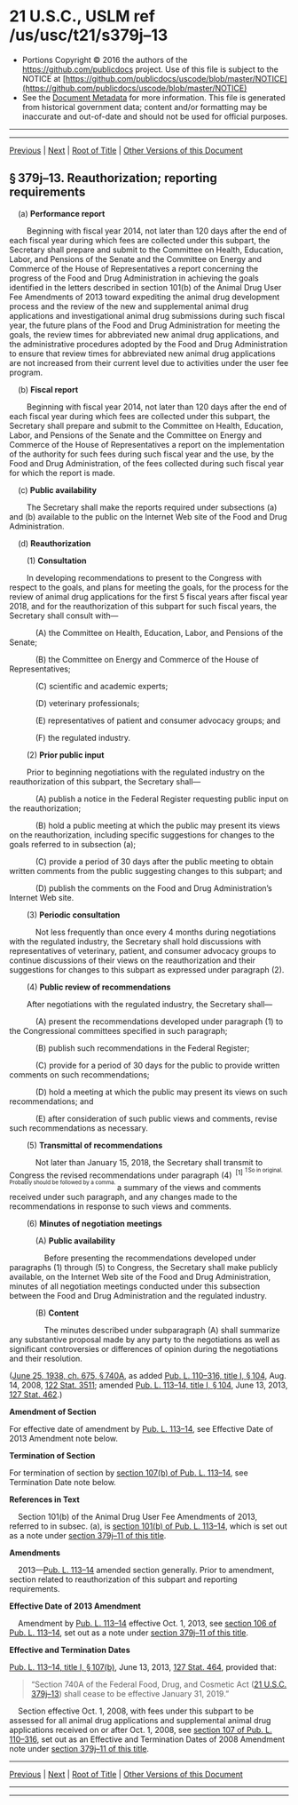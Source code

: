 ---
---

# 21 U.S.C., USLM ref /us/usc/t21/s379j–13

* Portions Copyright © 2016 the authors of the https://github.com/publicdocs project.
  Use of this file is subject to the NOTICE at [https://github.com/publicdocs/uscode/blob/master/NOTICE](https://github.com/publicdocs/uscode/blob/master/NOTICE)
* See the [Document Metadata](././../../../../../../..//README.md) for more information.
  This file is generated from historical government data; content and/or formatting may be inaccurate and out-of-date and should not be used for official purposes.

----------
----------

[Previous](./../../../../../../..//us/usc/t21/ch9/schVII/ptC/spt4/m__us_usc_t21_s379j–12.md) | [Next](./../../../../../../..//us/usc/t21/ch9/schVII/ptC/spt5/m__us_usc_t21_ch9_schVII_ptC_spt5.md) | [Root of Title](./../../../../../../../) | [Other Versions of this Document](https://publicdocs.github.io/go/links?ns=uslm&ref=%2Fus%2Fusc%2Ft21%2Fs379j%E2%80%9313)

## § 379j–13. Reauthorization; reporting requirements

    (a) __Performance report__ 

        Beginning with fiscal year 2014, not later than 120 days after the end of each fiscal year during which fees are collected under this subpart, the Secretary shall prepare and submit to the Committee on Health, Education, Labor, and Pensions of the Senate and the Committee on Energy and Commerce of the House of Representatives a report concerning the progress of the Food and Drug Administration in achieving the goals identified in the letters described in section 101(b) of the Animal Drug User Fee Amendments of 2013 toward expediting the animal drug development process and the review of the new and supplemental animal drug applications and investigational animal drug submissions during such fiscal year, the future plans of the Food and Drug Administration for meeting the goals, the review times for abbreviated new animal drug applications, and the administrative procedures adopted by the Food and Drug Administration to ensure that review times for abbreviated new animal drug applications are not increased from their current level due to activities under the user fee program.

    (b) __Fiscal report__ 

        Beginning with fiscal year 2014, not later than 120 days after the end of each fiscal year during which fees are collected under this subpart, the Secretary shall prepare and submit to the Committee on Health, Education, Labor, and Pensions of the Senate and the Committee on Energy and Commerce of the House of Representatives a report on the implementation of the authority for such fees during such fiscal year and the use, by the Food and Drug Administration, of the fees collected during such fiscal year for which the report is made.

    (c) __Public availability__ 

        The Secretary shall make the reports required under subsections (a) and (b) available to the public on the Internet Web site of the Food and Drug Administration.

    (d) __Reauthorization__ 

        (1) __Consultation__ 

        In developing recommendations to present to the Congress with respect to the goals, and plans for meeting the goals, for the process for the review of animal drug applications for the first 5 fiscal years after fiscal year 2018, and for the reauthorization of this subpart for such fiscal years, the Secretary shall consult with—

            (A) the Committee on Health, Education, Labor, and Pensions of the Senate;

            (B) the Committee on Energy and Commerce of the House of Representatives;

            (C) scientific and academic experts;

            (D) veterinary professionals;

            (E) representatives of patient and consumer advocacy groups; and

            (F) the regulated industry.

        (2) __Prior public input__ 

        Prior to beginning negotiations with the regulated industry on the reauthorization of this subpart, the Secretary shall—

            (A) publish a notice in the Federal Register requesting public input on the reauthorization;

            (B) hold a public meeting at which the public may present its views on the reauthorization, including specific suggestions for changes to the goals referred to in subsection (a);

            (C) provide a period of 30 days after the public meeting to obtain written comments from the public suggesting changes to this subpart; and

            (D) publish the comments on the Food and Drug Administration’s Internet Web site.

        (3) __Periodic consultation__ 

            Not less frequently than once every 4 months during negotiations with the regulated industry, the Secretary shall hold discussions with representatives of veterinary, patient, and consumer advocacy groups to continue discussions of their views on the reauthorization and their suggestions for changes to this subpart as expressed under paragraph (2).

        (4) __Public review of recommendations__ 

        After negotiations with the regulated industry, the Secretary shall—

            (A) present the recommendations developed under paragraph (1) to the Congressional committees specified in such paragraph;

            (B) publish such recommendations in the Federal Register;

            (C) provide for a period of 30 days for the public to provide written comments on such recommendations;

            (D) hold a meeting at which the public may present its views on such recommendations; and

            (E) after consideration of such public views and comments, revise such recommendations as necessary.

        (5) __Transmittal of recommendations__ 

            Not later than January 15, 2018, the Secretary shall transmit to Congress the revised recommendations under paragraph (4)  <sup>\[1\]</sup>  <sup><sup> 1 So in original. Probably should be followed by a comma. </sup></sup>  a summary of the views and comments received under such paragraph, and any changes made to the recommendations in response to such views and comments.

        (6) __Minutes of negotiation meetings__ 

            (A) __Public availability__ 

                Before presenting the recommendations developed under paragraphs (1) through (5) to Congress, the Secretary shall make publicly available, on the Internet Web site of the Food and Drug Administration, minutes of all negotiation meetings conducted under this subsection between the Food and Drug Administration and the regulated industry.

            (B) __Content__ 

                The minutes described under subparagraph (A) shall summarize any substantive proposal made by any party to the negotiations as well as significant controversies or differences of opinion during the negotiations and their resolution.

([June 25, 1938, ch. 675, § 740A][/us/act/1938-06-25/ch675/s740A], as added [Pub. L. 110–316, title I, § 104][/us/pl/110/316/s104], Aug. 14, 2008, [122 Stat. 3511][/us/stat/122/3511]; amended [Pub. L. 113–14, title I, § 104][/us/pl/113/14/s104], June 13, 2013, [127 Stat. 462][/us/stat/127/462].)

 __Amendment of Section__ 

For effective date of amendment by [Pub. L. 113–14][/us/pl/113/14], see Effective Date of 2013 Amendment note below.

 __Termination of Section__ 

For termination of section by [section 107(b) of Pub. L. 113–14][/us/pl/113/14/s107/b], see Termination Date note below.

 __References in Text__ 

    Section 101(b) of the Animal Drug User Fee Amendments of 2013, referred to in subsec. (a), is [section 101(b) of Pub. L. 113–14][/us/pl/113/14/s101/b], which is set out as a note under [section 379j–11 of this title][/us/usc/t21/s379j–11].

 __Amendments__ 

    2013—[Pub. L. 113–14][/us/pl/113/14] amended section generally. Prior to amendment, section related to reauthorization of this subpart and reporting requirements.

 __Effective Date of 2013 Amendment__ 

    Amendment by [Pub. L. 113–14][/us/pl/113/14] effective Oct. 1, 2013, see [section 106 of Pub. L. 113–14][/us/pl/113/14/s106], set out as a note under [section 379j–11 of this title][/us/usc/t21/s379j–11].

 __Effective and Termination Dates__ 

[Pub. L. 113–14, title I, § 107(b)][/us/pl/113/14/s107/b], June 13, 2013, [127 Stat. 464][/us/stat/127/464], provided that: 

> “Section 740A of the Federal Food, Drug, and Cosmetic Act ([21 U.S.C. 379j–13][/us/usc/t21/s379j–13]) shall cease to be effective January 31, 2019.”

    Section effective Oct. 1, 2008, with fees under this subpart to be assessed for all animal drug applications and supplemental animal drug applications received on or after Oct. 1, 2008, see [section 107 of Pub. L. 110–316][/us/pl/110/316/s107], set out as an Effective and Termination Dates of 2008 Amendment note under [section 379j–11 of this title][/us/usc/t21/s379j–11].

----------

[Previous](./../../../../../../..//us/usc/t21/ch9/schVII/ptC/spt4/m__us_usc_t21_s379j–12.md) | [Next](./../../../../../../..//us/usc/t21/ch9/schVII/ptC/spt5/m__us_usc_t21_ch9_schVII_ptC_spt5.md) | [Root of Title](./../../../../../../../) | [Other Versions of this Document](https://publicdocs.github.io/go/links?ns=uslm&ref=%2Fus%2Fusc%2Ft21%2Fs379j%E2%80%9313)

----------
----------

[/us/act/1938-06-25/ch675/s740A]: https://publicdocs.github.io/go/links?ns=uslm&ref=%2Fus%2Fact%2F1938-06-25%2Fch675%2Fs740A
[/us/pl/110/316/s104]: https://publicdocs.github.io/go/links?ns=uslm&ref=%2Fus%2Fpl%2F110%2F316%2Fs104
[/us/stat/122/3511]: https://publicdocs.github.io/go/links?ns=uslm&ref=%2Fus%2Fstat%2F122%2F3511
[/us/pl/113/14/s104]: https://publicdocs.github.io/go/links?ns=uslm&ref=%2Fus%2Fpl%2F113%2F14%2Fs104
[/us/stat/127/462]: https://publicdocs.github.io/go/links?ns=uslm&ref=%2Fus%2Fstat%2F127%2F462
[/us/pl/113/14]: https://publicdocs.github.io/go/links?ns=uslm&ref=%2Fus%2Fpl%2F113%2F14
[/us/pl/113/14/s107/b]: https://publicdocs.github.io/go/links?ns=uslm&ref=%2Fus%2Fpl%2F113%2F14%2Fs107%2Fb
[/us/pl/113/14/s101/b]: https://publicdocs.github.io/go/links?ns=uslm&ref=%2Fus%2Fpl%2F113%2F14%2Fs101%2Fb
[/us/usc/t21/s379j–11]: https://publicdocs.github.io/go/links?ns=uslm&ref=%2Fus%2Fusc%2Ft21%2Fs379j%E2%80%9311
[/us/pl/113/14]: https://publicdocs.github.io/go/links?ns=uslm&ref=%2Fus%2Fpl%2F113%2F14
[/us/pl/113/14]: https://publicdocs.github.io/go/links?ns=uslm&ref=%2Fus%2Fpl%2F113%2F14
[/us/pl/113/14/s106]: https://publicdocs.github.io/go/links?ns=uslm&ref=%2Fus%2Fpl%2F113%2F14%2Fs106
[/us/usc/t21/s379j–11]: https://publicdocs.github.io/go/links?ns=uslm&ref=%2Fus%2Fusc%2Ft21%2Fs379j%E2%80%9311
[/us/pl/113/14/s107/b]: https://publicdocs.github.io/go/links?ns=uslm&ref=%2Fus%2Fpl%2F113%2F14%2Fs107%2Fb
[/us/stat/127/464]: https://publicdocs.github.io/go/links?ns=uslm&ref=%2Fus%2Fstat%2F127%2F464
[/us/usc/t21/s379j–13]: https://publicdocs.github.io/go/links?ns=uslm&ref=%2Fus%2Fusc%2Ft21%2Fs379j%E2%80%9313
[/us/pl/110/316/s107]: https://publicdocs.github.io/go/links?ns=uslm&ref=%2Fus%2Fpl%2F110%2F316%2Fs107
[/us/usc/t21/s379j–11]: https://publicdocs.github.io/go/links?ns=uslm&ref=%2Fus%2Fusc%2Ft21%2Fs379j%E2%80%9311


